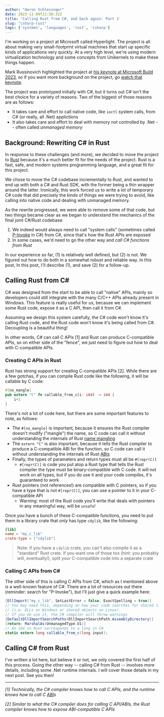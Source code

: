 ```yaml
---
author: "Aaron Schlesinger"
date: 2023-11-09T21:58:32Z
title: 'Calling Rust from C#, and back again: Part 1'
slug: "csharp-rust"
tags: ['systems', 'languages', 'rust', 'csharp']
---
```


I'm working on a project at Microsoft called Hyperlight. The project is all about making very small-footprint virtual machines that start up specific kinds of applications very quickly. At a very high level, we're using modern virtualization technology and some concepts from Unikernels to make these things happen.

Mark Russinovich highlighted the project at [his keynote at Microsoft Build 2023](https://www.youtube.com/watch?v=Tz2SOjKZwVA), so if you want more background on the project, go [watch that keynote](https://www.youtube.com/watch?v=Tz2SOjKZwVA).

The project was prototyped initially with C#, but it turns out C# isn't the best choice for a variety of reasons. Two of the biggest of those reasons are as follows:

- It takes care and effort to call native code, like `ioctl` system calls, from C# (or really, all .Net) applictions
- It also takes care and effort to deal with memory not controlled by .Net -- often called _unmanaged memory_

## Background: Rewriting C# in Rust

In response to these challenges (and more), we decided to move the project to [Rust](https://rust-lang.org) because it's a much better fit for the needs of the project. Rust is a fast, safe, and modern systems programming language, and a great fit for this project.

We chose to move the C# codebase incrementally to Rust, and wanted to end up with both a C# and Rust SDK, with the former being a thin wrapper around the latter. Ironically, this work forced us to write a lot of temporary C# code that did precisely the kinds of things we were trying to avoid, like calling into native code and dealing with unmanaged memory.

As the rewrite progressed, we were able to remove some of that code, but two things became clear as we began to understand the mechanics of the final joint C#/Rust codebase:

1. We indeed would always need to call "system calls" (sometimes called [P-Invoke](https://learn.microsoft.com/en-us/dotnet/standard/native-interop/pinvoke) in C#) from C#, since that's how the Rust APIs are exposed
2. In some cases, we'd need to go the other way and _call C# functions from Rust_

In our experience so far, (1) is relatively well defined, but (2) is not. We figured out how to do both in a somewhat robust and reliable way. In this post, In this post, I'll describe (1), and save (2) for a follow-up.

## Calling Rust from C#

C# was designed from the start to be able to call "native" APIs, mainly so developers could still integrate with the many C/C++ APIs already present in Windows. This feature is really useful for us, because we can implement some Rust code, expose it as a C API, then call it from C#.

Assuming we design this system carefully, the C# code won't know it's calling Rust code, and the Rust code won't know it's being called from C#. Decoupling is a beautiful thing!

In other words, C# can call C APIs [1] and Rust can produce C-compatible APIs, so on either side of the "fence", we just need to figure out how to deal with C-compatible APIs.

### Creating C APIs in Rust

Rust has strong support for creating C-compatible APIs [2]. While there are a few gotchas, if you can compile Rust code like the following, it will be callable by C code:

```rust
#[no_mangle]
pub extern "C" fn callable_from_c(i: i64) -> i64 {
    i+1
}
```

There's not a lot of code here, but there are some important features to note, as follows:

- The `#[no_mangle]` is important, because it ensures the Rust compiler doesn't modify ("mangle") the name, so C code can call it without understanding the internals of Rust [name mangling](https://rust-lang.github.io/rfcs/2603-rust-symbol-name-mangling-v0.html)
- The `extern "C"` is also important, because it tells the Rust compiler to produce a C-compatible ABI for the function, so C code can call it without understanding the internals of Rust [ABIs](https://en.wikipedia.org/wiki/Application_binary_interface)
- Finally, the types of parameters and return types must all be `#[repr(C)]`
  - `#[repr(C)]` is code you put atop a Rust type that tells the Rust compiler the type must be binary-compatible with C code. It will not work on all types, but if you do use it and your code compiles, it's guaranteed to work
- Rust pointers (not references!) are compatible with C pointers, so if you have a type that is not `#[repr(C)]`, you can use a pointer to it in your C-compatible API
  - Warning: most of the Rust code you'll write that deals with pointers in any meaningful way, will be `unsafe`!

Once you have a bunch of these C-compatible functions, you need to put them in a library crate that _only_ has type `cdylib`, like the following:

```toml
[lib]
name = "my_c_lib"
crate-type = ["cdylib"]
```

>Note: if you have a `cdylib` crate, you can't also compile it as a "standard" Rust crate. If you want one of those too (hint: you probably will, eventually!), split your C-compatible code into a separate crate

### Calling C APIs from C#

The other side of this is calling C APIs from C#, which as I mentioned above is a well-known feature of C#. There are a lot of resources out there (reminder: search for "P-Invoke"), but I'll just give a quick example here:

```cs
[DllImport("my_c_lib", SetLastError = false, ExactSpelling = true)]
// You may need this, depending on how your code searches for shared libraries
// (i.e. DLLs on Windows or shared objects on Linux).
// If you do use it, the C# compiler will throw warnings 
[DefaultDllImportSearchPaths(DllImportSearchPath.AssemblyDirectory)]
[return: MarshalAs(UnmanagedType.U1)]
// An i64 in Rust corresponds to a long in C#
static extern long callable_from_c(long input);
```

## Calling C# from Rust

I've written a lot here, but believe it or not, we only covered the first half of this process. Going the other way -- calling C# from Rust -- involves more details, including some .Net runtime internals. I will cover those details in my next post. See you then!

---
_[1] Technically, the C# compiler knows how to call C APIs, and the runtime knows how to call C [ABI](https://en.wikipedia.org/wiki/Application_binary_interface)s_

_[2] Similar to what the C# compiler does for calling C API/ABIs, the Rust compiler knows how to expose ABI-compatible C APIs_
